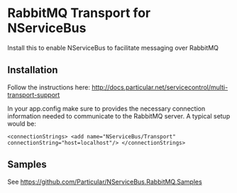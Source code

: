 # RabbitMQ Transport for NServiceBus

Install this to enable NServiceBus to facilitate messaging over RabbitMQ

## Installation

Follow the instructions here: http://docs.particular.net/servicecontrol/multi-transport-support

In your app.config make sure to provides the necessary connection information needed to communicate to the RabbitMQ server. A typical setup would be:

`
<connectionStrings>
  <add name="NServiceBus/Transport" connectionString="host=localhost"/>
</connectionStrings>
`

## Samples

See https://github.com/Particular/NServiceBus.RabbitMQ.Samples
